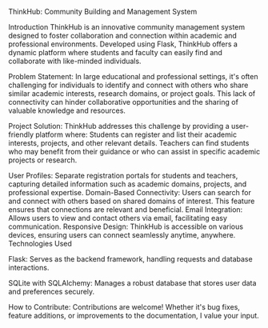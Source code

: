 ThinkHub: Community Building and Management System


Introduction
ThinkHub is an innovative community management system designed to foster collaboration and connection within academic and professional environments.
Developed using Flask, ThinkHub offers a dynamic platform where students and faculty can easily find and collaborate with like-minded
individuals.


Problem Statement: 
In large educational and professional settings, it's often challenging for individuals to identify and connect with others who share similar academic interests,
research domains, or project goals. This lack of connectivity can hinder collaborative opportunities and the sharing of valuable knowledge and resources.


Project Solution: 
ThinkHub addresses this challenge by providing a user-friendly platform where:
Students can register and list their academic interests, projects, and other relevant details.
Teachers can find students who may benefit from their guidance or who can assist in specific academic projects or research.



User Profiles: Separate registration portals for students and teachers, capturing detailed information such as academic domains, projects, and professional expertise.
Domain-Based Connectivity: Users can search for and connect with others based on shared domains of interest. This feature ensures that connections are relevant and beneficial.
Email Integration: Allows users to view and contact others via email, facilitating easy communication.
Responsive Design: ThinkHub is accessible on various devices, ensuring users can connect seamlessly anytime, anywhere.
Technologies Used

Flask: Serves as the backend framework, handling requests and database interactions.

SQLite with SQLAlchemy: Manages a robust database that stores user data and preferences securely.

How to Contribute: 
Contributions are welcome! Whether it's bug fixes, feature additions, or improvements to the documentation, I value your input. 



